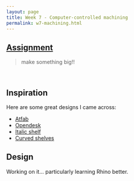 ```yaml
---
layout: page
title: Week 7 - Computer-controlled machining
permalink: w7-machining.html
---
```


## [Assignment](http://academy.cba.mit.edu/classes/computer_machining/index.html)

> make something big!!   

&nbsp;

## Inspiration

Here are some great designs I came across:
 
* [Atfab](http://atfab.co/cnc-furniture/)
* [Opendesk](https://www.opendesk.cc/designs)
* [Italic shelf](www.ronen-kadushin.com/index.php/open-design/italic-shelf/)
* [Curved shelves](http://www.pedroterralab.com/open-source-furniture/)


## Design

Working on it... particularly learning Rhino better.  

<!--
Chairs: http://fabacademy.org/archives/2015/sa/students/gomez.ana_karyna/W8_computer-controlled_machining.html

TV unit
-->


